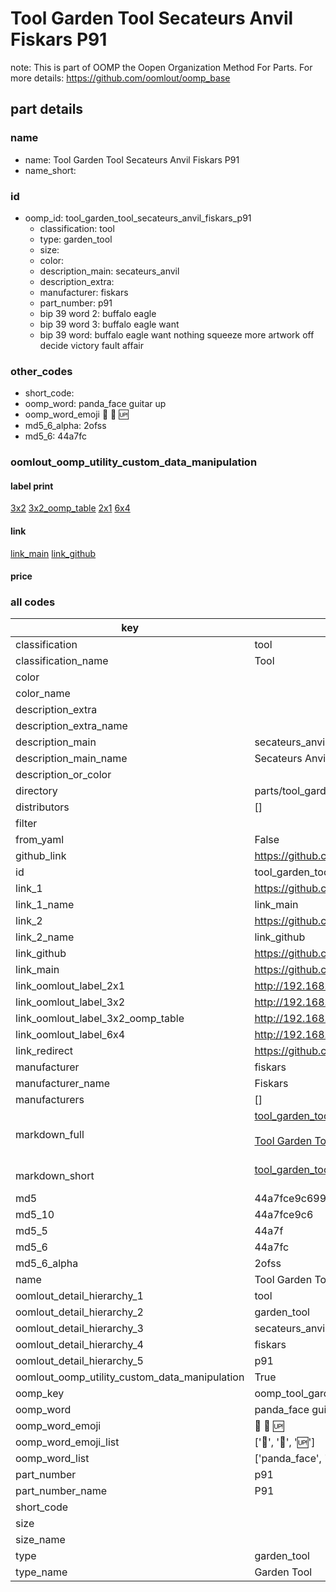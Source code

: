 # Tool Garden Tool Secateurs Anvil Fiskars P91  

note: This is part of OOMP the Oopen Organization Method For Parts. For more details: https://github.com/oomlout/oomp_base

##  part details
  







### name
* name: Tool Garden Tool Secateurs Anvil Fiskars P91
* name_short: 
### id
* oomp_id: tool_garden_tool_secateurs_anvil_fiskars_p91
  * classification: tool
  * type: garden_tool
  * size: 
  * color: 
  * description_main: secateurs_anvil
  * description_extra: 
  * manufacturer: fiskars
  * part_number: p91
  * bip 39 word 2: buffalo eagle
  * bip 39 word 3: buffalo eagle want
  * bip 39 word: buffalo eagle want nothing squeeze more artwork off decide victory fault affair

### other_codes
* short_code: 
* oomp_word: panda_face guitar up
* oomp_word_emoji :panda_face: :guitar: :up:
* md5_6_alpha: 2ofss
* md5_6: 44a7fc






### oomlout_oomp_utility_custom_data_manipulation
#### label print
[3x2](http://192.168.1.245:1112/?label=oomp%202ofss)
[3x2_oomp_table](http://192.168.1.108:1112/?label=oomp%202ofss)
[2x1](http://192.168.1.242:1112/?label=oomp%202ofss)
[6x4](http://192.168.1.55:1112/?label=oomp%202ofss)    

#### link

[link_main](https://github.com/oomlout/oomlout_oomp_version_1_messy/tree/main/parts/tool_garden_tool_secateurs_anvil_fiskars_p91) [link_github](https://github.com/oomlout/oomlout_oomp_version_1_messy/tree/main/parts/tool_garden_tool_secateurs_anvil_fiskars_p91)                             

#### price







### all codes 
| key | value |  
| --- | --- |  
| classification | tool |  
| classification_name | Tool |  
| color |  |  
| color_name |  |  
| description_extra |  |  
| description_extra_name |  |  
| description_main | secateurs_anvil |  
| description_main_name | Secateurs Anvil |  
| description_or_color |   |  
| directory | parts/tool_garden_tool_secateurs_anvil_fiskars_p91 |  
| distributors | [] |  
| filter |  |  
| from_yaml | False |  
| github_link | https://github.com/oomlout/oomlout_oomp_part_src/tree/main/parts/tool_garden_tool_secateurs_anvil_fiskars_p91 |  
| id | tool_garden_tool_secateurs_anvil_fiskars_p91 |  
| link_1 | https://github.com/oomlout/oomlout_oomp_version_1_messy/tree/main/parts/tool_garden_tool_secateurs_anvil_fiskars_p91 |  
| link_1_name | link_main |  
| link_2 | https://github.com/oomlout/oomlout_oomp_version_1_messy/tree/main/parts/tool_garden_tool_secateurs_anvil_fiskars_p91 |  
| link_2_name | link_github |  
| link_github | https://github.com/oomlout/oomlout_oomp_version_1_messy/tree/main/parts/tool_garden_tool_secateurs_anvil_fiskars_p91 |  
| link_main | https://github.com/oomlout/oomlout_oomp_version_1_messy/tree/main/parts/tool_garden_tool_secateurs_anvil_fiskars_p91 |  
| link_oomlout_label_2x1 | http://192.168.1.242:1112/?label=oomp%202ofss |  
| link_oomlout_label_3x2 | http://192.168.1.245:1112/?label=oomp%202ofss |  
| link_oomlout_label_3x2_oomp_table | http://192.168.1.108:1112/?label=oomp%202ofss |  
| link_oomlout_label_6x4 | http://192.168.1.55:1112/?label=oomp%202ofss |  
| link_redirect | https://github.com/oomlout/oomlout_oomp_version_1_messy/tree/main/parts/tool_garden_tool_secateurs_anvil_fiskars_p91 |  
| manufacturer | fiskars |  
| manufacturer_name | Fiskars |  
| manufacturers | [] |  
| markdown_full | [tool_garden_tool_secateurs_anvil_fiskars_p91](none)<br>[](none)<br>[Tool Garden Tool Secateurs Anvil Fiskars P91](none)<br><br> |  
| markdown_short | [tool_garden_tool_secateurs_anvil_fiskars_p91](none)<br><br> |  
| md5 | 44a7fce9c69941a63f69c96dedd140ed |  
| md5_10 | 44a7fce9c6 |  
| md5_5 | 44a7f |  
| md5_6 | 44a7fc |  
| md5_6_alpha | 2ofss |  
| name | Tool Garden Tool Secateurs Anvil Fiskars P91 |  
| oomlout_detail_hierarchy_1 | tool |  
| oomlout_detail_hierarchy_2 | garden_tool |  
| oomlout_detail_hierarchy_3 | secateurs_anvil |  
| oomlout_detail_hierarchy_4 | fiskars |  
| oomlout_detail_hierarchy_5 | p91 |  
| oomlout_oomp_utility_custom_data_manipulation | True |  
| oomp_key | oomp_tool_garden_tool_secateurs_anvil_fiskars_p91 |  
| oomp_word | panda_face guitar up |  
| oomp_word_emoji | :panda_face: :guitar: :up: |  
| oomp_word_emoji_list | [':panda_face:', ':guitar:', ':up:'] |  
| oomp_word_list | ['panda_face', 'guitar', 'up'] |  
| part_number | p91 |  
| part_number_name | P91 |  
| short_code |  |  
| size |  |  
| size_name |  |  
| type | garden_tool |  
| type_name | Garden Tool |  
